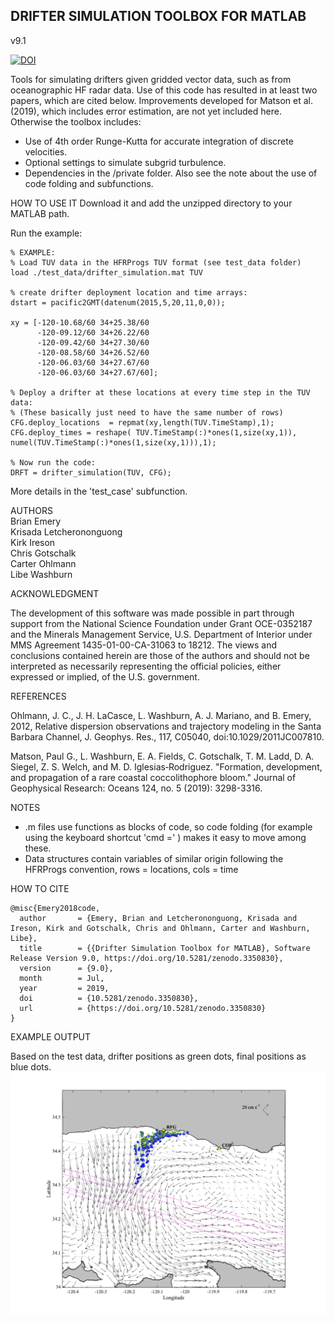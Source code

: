 ## DRIFTER SIMULATION TOOLBOX FOR MATLAB ##

v9.1

[![DOI](https://zenodo.org/badge/198690464.svg)](https://zenodo.org/badge/latestdoi/198690464)

Tools for simulating drifters given gridded vector data, such as from 
oceanographic HF radar data. Use of this code has resulted in at least two papers, which are cited below.
Improvements developed for Matson et al. (2019), which includes error estimation, are not yet included here. 
Otherwise the toolbox includes:   

- Use of 4th order Runge-Kutta for accurate integration of discrete velocities.
- Optional settings to simulate subgrid turbulence.
- Dependencies in the /private folder. Also see the note about the use of code folding and subfunctions.

HOW TO USE IT
Download it and add the unzipped directory to your MATLAB path.

Run the example:
```
% EXAMPLE:
% Load TUV data in the HFRProgs TUV format (see test_data folder)
load ./test_data/drifter_simulation.mat TUV

% create drifter deployment location and time arrays: 
dstart = pacific2GMT(datenum(2015,5,20,11,0,0));
 
xy = [-120-10.68/60 34+25.38/60
      -120-09.12/60 34+26.22/60
      -120-09.42/60 34+27.30/60
      -120-08.58/60 34+26.52/60
      -120-06.03/60 34+27.67/60
      -120-06.03/60 34+27.67/60];

% Deploy a drifter at these locations at every time step in the TUV data:
% (These basically just need to have the same number of rows)
CFG.deploy_locations  = repmat(xy,length(TUV.TimeStamp),1); 
CFG.deploy_times = reshape( TUV.TimeStamp(:)*ones(1,size(xy,1)), numel(TUV.TimeStamp(:)*ones(1,size(xy,1))),1);

% Now run the code:
DRFT = drifter_simulation(TUV, CFG);

```
More details in the 'test_case' subfunction. 

AUTHORS  
Brian Emery  
Krisada Letcherononguong  
Kirk Ireson  
Chris Gotschalk  
Carter Ohlmann  
Libe Washburn  


ACKNOWLEDGMENT

The development of this software was made possible in part through support from the National Science
Foundation under Grant OCE-0352187 and the Minerals Management Service, U.S. Department of Interior
under MMS Agreement 1435-01-00-CA-31063 to 18212. The views and conclusions contained herein are
those of the authors and should not be interpreted as necessarily representing the official 
policies, either expressed or implied, of the U.S. government.


REFERENCES

Ohlmann, J. C., J. H. LaCasce, L. Washburn, A. J. Mariano, and B. Emery, 2012,
Relative dispersion observations and trajectory modeling in the 
Santa Barbara Channel, J. Geophys. Res., 117, C05040, doi:10.1029/2011JC007810.

Matson, Paul G., L. Washburn, E. A. Fields, C. Gotschalk, T. M. Ladd, D. A. 
Siegel, Z. S. Welch, and M. D. Iglesias‐Rodriguez. "Formation, development, 
and propagation of a rare coastal coccolithophore bloom." Journal of 
Geophysical Research: Oceans 124, no. 5 (2019): 3298-3316.


NOTES

- .m files use functions as blocks of code, so code folding (for example using the 
  keyboard shortcut 'cmd =' ) makes it easy to move among these.
- Data structures contain variables of similar origin following the HFRProgs
  convention, rows = locations, cols = time
  
HOW TO CITE
  
```
@misc{Emery2018code,
  author       = {Emery, Brian and Letcherononguong, Krisada and Ireson, Kirk and Gotschalk, Chris and Ohlmann, Carter and Washburn, Libe},
  title        = {{Drifter Simulation Toolbox for MATLAB}, Software Release Version 9.0, https://doi.org/10.5281/zenodo.3350830},
  version      = {9.0},
  month        = Jul,
  year         = 2019,
  doi          = {10.5281/zenodo.3350830},
  url          = {https://doi.org/10.5281/zenodo.3350830}
}
```

EXAMPLE OUTPUT

Based on the test data, drifter positions as green dots, final positions as blue dots. 
![alt text](https://github.com/brianemery/drifter_simulation/blob/master/test_data/drifter_sim_example.png?raw=true)

